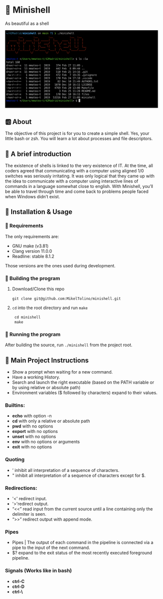 # 🐚 Minishell

As beautiful as a shell

![demo](demo.png)

## 🆎 About

The objective of this project is for you to create a simple shell. Yes, your little bash or zsh. You will learn a lot about processes and file descriptors.

## 👣 A brief introduction

The existence of shells is linked to the very existence of IT. At the time, all coders agreed that communicating with a computer using aligned 1/0 switches was seriously irritating. It was only logical that they came up with the idea to communicate with
a computer using interactive lines of commands in a language somewhat close to english.
With Minishell, you’ll be able to travel through time and come back to problems people faced when Windows didn’t exist.

## 🧰 Installation & Usage

### 📑 Requirements
The only requirements are:
- GNU make (v3.81)
- Clang version 11.0.0
- Readline: stable 8.1.2

Those versions are the ones used during development.

### 🔧 Building the program

1. Download/Clone this repo

	`git clone git@github.com:MikelTolino/minishell.git`

2. `cd` into the root directory and run `make`

        cd minishell
        make

### 🏃 Running the program

After building the source, run `./minishell` from the project root.

## 📖 Main Project Instructions

- Show a prompt when waiting for a new command.
- Have a working History.
- Search and launch the right executable (based on the PATH variable or by using relative or absolute path)
- Environment variables ($ followed by characters) expand to their values.
### Builtins:
- **echo** with option -n
- **cd** with only a relative or absolute path
- **pwd** with no options
- **export** with no options
- **unset** with no options
- **env** with no options or arguments
- **exit** with no options
### Quoting
- ’ inhibit all interpretation of a sequence of characters.
- " inhibit all interpretation of a sequence of characters except for $.
### Redirections:
- '<' redirect input.
- '>'redirect output.
- “<<” read input from the current source until a line containing only the delimiter is seen.
- “>>” redirect output with append mode.
### Pipes
- Pipes | The output of each command in the pipeline is connected via a pipe to the input of the next command.
- $? expand to the exit status of the most recently executed foreground pipeline.
### Signals (Works like in bash)
- **ctrl-C**
- **ctrl-D**
- **ctrl-\\**

